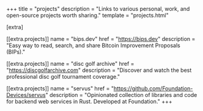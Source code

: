 +++
title = "projects"
description = "Links to various personal, work, and open-source projects worth sharing."
template = "projects.html"

[extra]

[[extra.projects]]
name = "bips.dev"
href = "https://bips.dev"
description = "Easy way to read, search, and share Bitcoin Improvement Proposals (BIPs)."

[[extra.projects]]
name = "disc golf archive"
href = "https://discgolfarchive.com"
description = "Discover and watch the best professional disc golf tournament coverage."

[[extra.projects]]
name = "servus"
href = "https://github.com/Foundation-Devices/servus"
description = "Opinionated collection of libraries and code for backend web services in Rust. Developed at Foundation."
+++
